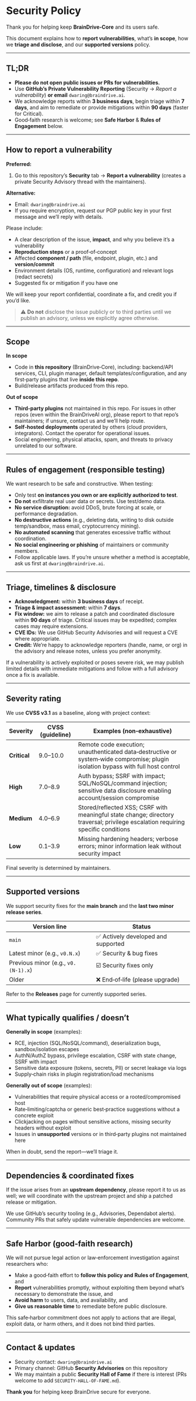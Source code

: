 # Security Policy

Thank you for helping keep **BrainDrive‑Core** and its users safe.

This document explains how to **report vulnerabilities**, what’s **in scope**, how we **triage and disclose**, and our **supported versions** policy.

---

## TL;DR
- **Please do not open public issues or PRs for vulnerabilities.**
- Use **GitHub’s Private Vulnerability Reporting** (Security → *Report a vulnerability*) **or email** `dwaring@braindrive.ai`.
- We acknowledge reports within **3 business days**, begin triage within **7 days**, and aim to remediate or provide mitigations within **90 days** (faster for Critical).
- Good‑faith research is welcome; see **Safe Harbor** & **Rules of Engagement** below.

---

## How to report a vulnerability
**Preferred:**
1. Go to this repository’s **Security** tab → **Report a vulnerability** (creates a private Security Advisory thread with the maintainers).

**Alternative:**
- Email: `dwaring@braindrive.ai`
- If you require encryption, request our PGP public key in your first message and we’ll reply with details.

Please include:
- A clear description of the issue, **impact**, and why you believe it’s a vulnerability
- **Reproduction steps** or a proof‑of‑concept
- Affected **component / path** (file, endpoint, plugin, etc.) and **version/commit**
- Environment details (OS, runtime, configuration) and relevant logs (redact secrets)
- Suggested fix or mitigation if you have one

We will keep your report confidential, coordinate a fix, and credit you if you’d like.

> ⚠️ **Do not** disclose the issue publicly or to third parties until we publish an advisory, unless we explicitly agree otherwise.

---

## Scope
**In scope**
- Code in **this repository** (BrainDrive‑Core), including: backend/API services, CLI, plugin manager, default templates/configuration, and any first‑party plugins that live **inside this repo**.
- Build/release artifacts produced from this repo.

**Out of scope**
- **Third‑party plugins** not maintained in this repo. For issues in other repos (even within the BrainDriveAI org), please report to that repo’s maintainers; if unsure, contact us and we’ll help route.
- **Self‑hosted deployments** operated by others (cloud providers, integrators). Contact the operator for operational issues.
- Social engineering, physical attacks, spam, and threats to privacy unrelated to our software.

---

## Rules of engagement (responsible testing)
We want research to be safe and constructive. When testing:
- Only test **on instances you own or are explicitly authorized to test**.
- **Do not** exfiltrate real user data or secrets. Use test/demo data.
- **No service disruption:** avoid DDoS, brute forcing at scale, or performance degradation.
- **No destructive actions** (e.g., deleting data, writing to disk outside temp/sandbox, mass email, cryptocurrency mining).
- **No automated scanning** that generates excessive traffic without coordination.
- **No social engineering or phishing** of maintainers or community members.
- Follow applicable laws. If you’re unsure whether a method is acceptable, ask us first at `dwaring@braindrive.ai`.

---

## Triage, timelines & disclosure
- **Acknowledgment:** within **3 business days** of receipt.
- **Triage & impact assessment:** within **7 days**.
- **Fix window:** we aim to release a patch and coordinated disclosure within **90 days** of triage. Critical issues may be expedited; complex cases may require extensions.
- **CVE IDs:** We use GitHub Security Advisories and will request a CVE where appropriate.
- **Credit:** We’re happy to acknowledge reporters (handle, name, or org) in the advisory and release notes, unless you prefer anonymity.

If a vulnerability is actively exploited or poses severe risk, we may publish limited details with immediate mitigations and follow with a full advisory once a fix is available.

---

## Severity rating
We use **CVSS v3.1** as a baseline, along with project context:

| Severity | CVSS (guideline) | Examples (non‑exhaustive)
|---|---|---|
| **Critical** | 9.0–10.0 | Remote code execution; unauthenticated data‑destructive or system‑wide compromise; plugin isolation bypass with full host control |
| **High** | 7.0–8.9 | Auth bypass; SSRF with impact; SQL/NoSQL/command injection; sensitive data disclosure enabling account/session compromise |
| **Medium** | 4.0–6.9 | Stored/reflected XSS; CSRF with meaningful state change; directory traversal; privilege escalation requiring specific conditions |
| **Low** | 0.1–3.9 | Missing hardening headers; verbose errors; minor information leak without security impact |

Final severity is determined by maintainers.

---

## Supported versions
We support security fixes for the **main branch** and the **last two minor release series**.

| Version line | Status |
|---|---|
| `main` | ✅ Actively developed and supported |
| Latest minor (e.g., `v0.N.x`) | ✅ Security & bug fixes |
| Previous minor (e.g., `v0.(N‑1).x`) | ☑️ Security fixes only |
| Older | ❌ End‑of‑life (please upgrade) |

Refer to the **Releases** page for currently supported series.

---

## What typically qualifies / doesn’t
**Generally in scope** (examples):
- RCE, injection (SQL/NoSQL/command), deserialization bugs, sandbox/isolation escapes
- AuthN/AuthZ bypass, privilege escalation, CSRF with state change, SSRF with impact
- Sensitive data exposure (tokens, secrets, PII) or secret leakage via logs
- Supply‑chain risks in plugin registration/load mechanisms

**Generally out of scope** (examples):
- Vulnerabilities that require physical access or a rooted/compromised host
- Rate‑limiting/captcha or generic best‑practice suggestions without a concrete exploit
- Clickjacking on pages without sensitive actions, missing security headers without exploit
- Issues in **unsupported** versions or in third‑party plugins not maintained here

When in doubt, send the report—we’ll triage it.

---

## Dependencies & coordinated fixes
If the issue arises from an **upstream dependency**, please report it to us as well; we will coordinate with the upstream project and ship a patched release or mitigation.

We use GitHub’s security tooling (e.g., Advisories, Dependabot alerts). Community PRs that safely update vulnerable dependencies are welcome.

---

## Safe Harbor (good‑faith research)
We will not pursue legal action or law‑enforcement investigation against researchers who:
- Make a good‑faith effort to **follow this policy and Rules of Engagement**, and
- **Report** vulnerabilities promptly, without exploiting them beyond what’s necessary to demonstrate the issue, and
- **Avoid harm** to users, data, and availability, and
- **Give us reasonable time** to remediate before public disclosure.

This safe‑harbor commitment does not apply to actions that are illegal, exploit data, or harm others, and it does not bind third parties.

---

## Contact & updates
- Security contact: `dwaring@braindrive.ai`
- Primary channel: GitHub **Security Advisories** on this repository
- We may maintain a public **Security Hall of Fame** if there is interest (PRs welcome to add `SECURITY-HALL-OF-FAME.md`).

**Thank you** for helping keep BrainDrive secure for everyone.

